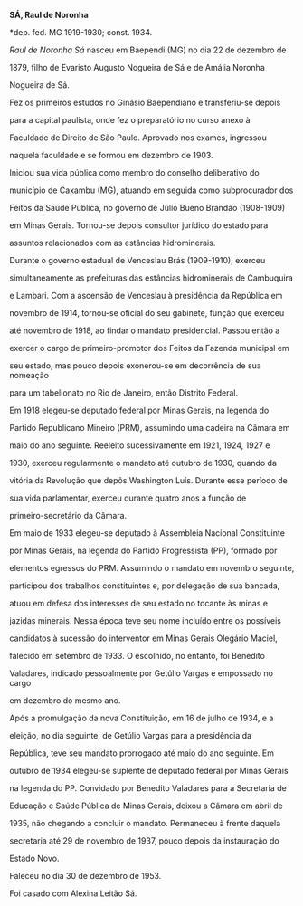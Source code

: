 **SÁ, Raul de Noronha**



\*dep. fed. MG 1919-1930; const. 1934.



*Raul de Noronha Sá* nasceu em Baependi (MG) no dia 22 de dezembro de

1879, filho de Evaristo Augusto Nogueira de Sá e de Amália Noronha

Nogueira de Sá.



Fez os primeiros estudos no Ginásio Baependiano e transferiu-se depois

para a capital paulista, onde fez o preparatório no curso anexo à

Faculdade de Direito de São Paulo. Aprovado nos exames, ingressou

naquela faculdade e se formou em dezembro de 1903.



Iniciou sua vida pública como membro do conselho deliberativo do

município de Caxambu (MG), atuando em seguida como subprocurador dos

Feitos da Saúde Pública, no governo de Júlio Bueno Brandão (1908-1909)

em Minas Gerais. Tornou-se depois consultor jurídico do estado para

assuntos relacionados com as estâncias hidrominerais.



Durante o governo estadual de Venceslau Brás (1909-1910), exerceu

simultaneamente as prefeituras das estâncias hidrominerais de Cambuquira

e Lambari. Com a ascensão de Venceslau à presidência da República em

novembro de 1914, tornou-se oficial do seu gabinete, função que exerceu

até novembro de 1918, ao findar o mandato presidencial. Passou então a

exercer o cargo de primeiro-promotor dos Feitos da Fazenda municipal em

seu estado, mas pouco depois exonerou-se em decorrência de sua nomeação

para um tabelionato no Rio de Janeiro, então Distrito Federal.



Em 1918 elegeu-se deputado federal por Minas Gerais, na legenda do

Partido Republicano Mineiro (PRM), assumindo uma cadeira na Câmara em

maio do ano seguinte. Reeleito sucessivamente em 1921, 1924, 1927 e

1930, exerceu regularmente o mandato até outubro de 1930, quando da

vitória da Revolução que depôs Washington Luís. Durante esse período de

sua vida parlamentar, exerceu durante quatro anos a função de

primeiro-secretário da Câmara.



Em maio de 1933 elegeu-se deputado à Assembleia Nacional Constituinte

por Minas Gerais, na legenda do Partido Progressista (PP), formado por

elementos egressos do PRM. Assumindo o mandato em novembro seguinte,

participou dos trabalhos constituintes e, por delegação de sua bancada,

atuou em defesa dos interesses de seu estado no tocante às minas e

jazidas minerais. Nessa época teve seu nome incluído entre os possíveis

candidatos à sucessão do interventor em Minas Gerais Olegário Maciel,

falecido em setembro de 1933. O escolhido, no entanto, foi Benedito

Valadares, indicado pessoalmente por Getúlio Vargas e empossado no cargo

em dezembro do mesmo ano.



Após a promulgação da nova Constituição, em 16 de julho de 1934, e a

eleição, no dia seguinte, de Getúlio Vargas para a presidência da

República, teve seu mandato prorrogado até maio do ano seguinte. Em

outubro de 1934 elegeu-se suplente de deputado federal por Minas Gerais

na legenda do PP. Convidado por Benedito Valadares para a Secretaria de

Educação e Saúde Pública de Minas Gerais, deixou a Câmara em abril de

1935, não chegando a concluir o mandato. Permaneceu à frente daquela

secretaria até 29 de novembro de 1937, pouco depois da instauração do

Estado Novo.



Faleceu no dia 30 de dezembro de 1953.



Foi casado com Alexina Leitão Sá.



